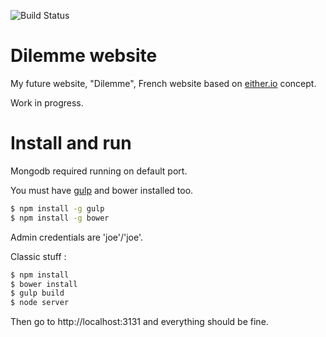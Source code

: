 ![Build Status](https://codeship.com/projects/fe21adf0-1f10-0133-8b98-7a1057e16cf4/status?branch=master)

# Dilemme website

My future website, "Dilemme", French website based on [either.io](http://either.io) concept.

Work in progress.

# Install and run

Mongodb required running on default port.

You must have [gulp](http://gulpjs.com/) and bower installed too.
```sh
$ npm install -g gulp
$ npm install -g bower
```

Admin credentials are 'joe'/'joe'.


Classic stuff : 

```sh
$ npm install
$ bower install
$ gulp build
$ node server
```

Then go to http://localhost:3131 and everything should be fine.